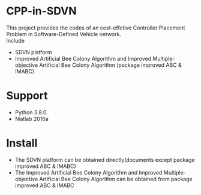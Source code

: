 # CPP-in-SDVN
This project provides the codes of an cost-effctive Controller Placement Problem in Software-Defined Vehicle network.  
Include  
*  SDVN platform  
*  Improved Artificial Bee Colony Algorithm and Improved Multiple-objective Artificial Bee Colony Algorithm (package improved ABC & IMABC)  
# Support  
*  Python 3.8.0  
*  Matlab 2016a    
# Install  
*  The SDVN platform can be obtained directly(documents except package improved ABC & IMABC)  
*  The Improved Artificial Bee Colony Algorithm and Improved Multiple-objective Artificial Bee Colony Algorithm can be obtained from package improved ABC & IMABC  


